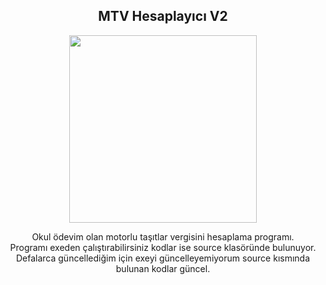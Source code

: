 <div align="center">
<h2>MTV Hesaplayıcı V2</></h2>
</div>

<div align="center" width="50">

<img src="https://encrypted-tbn0.gstatic.com/images?q=tbn:ANd9GcSEIYh49qcX1wdOfH8abWUzuU-cF7OeXnMf-lu0ePMzD8Gxcg99p7rS623Ie_R0dopP8HM&usqp=CAU" width="300"/>

</div>

<div align="center">

Okul ödevim olan motorlu taşıtlar vergisini hesaplama programı. <br>
 Programı exeden çalıştırabilirsiniz kodlar ise source klasöründe bulunuyor.
<br>  Defalarca güncellediğim için exeyi güncelleyemiyorum source kısmında bulunan kodlar güncel.
